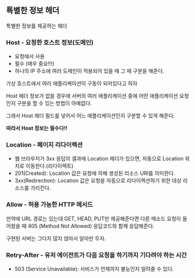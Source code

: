 ## 특별한 정보 헤더
특별한 정보를 제공하는 헤더


### Host - 요청한 호스트 정보(도메인)


- 요청에서 사용
- 필수 (매우 중요!!!)
- 하나의 IP 주소에 여러 도메인이 적용되어 있을 때 그 때 구분을 해준다.

가상 호스트에서 여러 애플리케이션이 구동이 되어있다고 하자


Host 헤더 정보가 없을 경우에 서버의 여러 애플리케이션 중에 어떤 애플리케이션 요청인지 구분을 할 수 있는 방법이 아예없다.


그래서 Host 헤더 필드를 넣어서 어느 애플리케이션인지 구분할 수 있게 해준다.


**따라서 Host 정보는 필수다!!**

### Location - 페이지 리다이렉션


- 웹 브라우저가 3xx 응답의 결과에 Location 헤더가 있으면, 자동으로 Location 위치로 이동한다.(리다이렉트)
- 201(Created): Location 값은 요청에 의해 생성된 리소스 URI를 의미한다.
- 3xx(Redirection): Location  값은 요청을 자동으로 리다이렉션하기 위한 대상 리소스를 가리킨다.

### Allow - 허용 가능한 HTTP 메서드


만약에 URL 경로는 있는데 GET, HEAD, PUT만 제공해준다면 다른 메소드 요청이 들어왔을 때 405 (Method Not Allowed) 응답코드와 함께 응답해준다.

구현된 서버는 그다지 많지 않아서 알아만 두자.

### Retry-After - 유저 에이전트가 다음 요청을 하기까지 기다려야 하는 시간


- 503 (Service Unavailable): 서비스가 언제까지 불능인지 알려줄 수 있다.